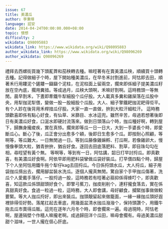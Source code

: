 ```yaml
---
issue: 67
title: 美濃瓜
author: 李秉璋
language: 詔安
date: 2014-04-24T00:00:00.000+08:00
topic: 懷想
difficulty: 2
wikidata: Q98095883
wikidata_link: https://www.wikidata.org/wiki/Q98095883
author_wikidata_link: https://www.wikidata.org/wiki/Q98096269
author_wikidata: Q98096269
---
```

禮拜去西螺街買幾下頭薍薺和茄秧轉去種。嘛䀴著有在賣美濃瓜秧，順續買十頭轉去種。記得做細子个時，屋下開始種美濃瓜，在早冬禾討割進前，阿怙即去田，順著禾行用耬泥个鏟耬一圝圝个泥柱，在泥柱面上留兩空，擱來即係細子提美濃瓜籽放在空內底，擱用糞揞。等成過月，瓜秧大頭啊，禾嘛好割啊。這時務頭一等無閒。晨早割禾，下晝即牽鐵牛犁細股个瓜仔股。大人載真多糞和雞屎落在瓜股中央，用犁拁泥犁偎，變做一股一股細股个瓜股。大人、細子擎鐵耙拁泥耙得佢平。有个人跈在後背用禾桿揞瓜仔股。大家一直一直做，拚到大粒汗細粒汗。
這時務頭歡喜即係有點心好食，有仙草、米篩目、水冰這兜。雖然辛苦，毋過若想著後即日有美濃瓜好食，口涎水即硬討流落來。做到日頭落山个時，拁瓜種好啊，轉到屋下，歸膴身攏痠疾，實在真悿。擱來即等瓜一日一日大，大到一手婆長个時，即愛斷瓜心。斷心了後，瓜正會分出愈多个穎，後即日生愈多个瓜。即按耐心照顧，等啊等，等瓜難大，一日無閒過一日。等到瓜藤像雞嫲孵、打瓜啊，若像雞卵大，慢慢像拳頭大粒，猶青拚拚，猶吂好食。逐回去田底落肥料、割草，即目珠勾勾在相，尋䀴望有黃个無。
等啊等，等到有一日，阿怙講，韶日打早討捋瓜。即真歡喜，有美濃瓜好食啊。阿依早即用肥料袋攣做瓜袋好裝瓜。打早偎四點个時，歸屋下个人坐阿怙用鐵牛拖个犁仔kag去田捋瓜。今日係捋頭水瓜，大人捋瓜，細子用袋拁瓜揹出去，擱用腳盆裝水洗瓜。逐個人攏真無閒。驚自家个手甲拁瓜傷著，洗瓜个人愛戴手落仔。一股捋過一股，這時務若有䀴著必箍抑係得蜂叮个，即真歡喜，知這款瓜係頭甜頭好食个。即擎弓蕉刀，拁皮削削个，連籽攏食落去，實在係真甜真好食。食過一粒過一粒，這時務，大人即會講，毋好顧食，攔緊拁事做做較要緊。等大人拁瓜捋好，即出來裝瓜。拁頭靚留起來做籠面，一緣一緣拁瓜頭好遐裡排得佢好勢。落尾扛起去車底，用幾面盆清水拁瓜潑潑个，保持頭讚个，用鐵牛拖去瓜市賣得瓜販。這兜在逐年六月冬个時，即會擱來一遍。毋過現時，阿怙老啊，屋邊隔壁个作穡人嘛攏老啊。成過歸田洋个瓜田，嘛毋會擱有。毋過美濃瓜甜甜个滋味，一世人攏在𠊎心肝底。